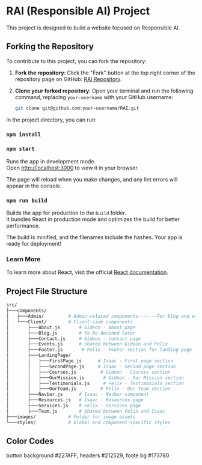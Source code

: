 # RAI (Responsible AI) Project

This project is designed to build a website focused on Responsible AI.

## Forking the Repository

To contribute to this project, you can fork the repository:

1. **Fork the repository**: Click the "Fork" button at the top right corner of the repository page on GitHub: [RAI Repository](https://github.com/iSaacSigei/RAI.git).

2. **Clone your forked repository**:
   Open your terminal and run the following command, replacing `your-username` with your GitHub username:

   ```bash
   git clone git@github.com:your-username/RAI.git

In the project directory, you can run:
### `npm install`
### `npm start`

Runs the app in development mode.  
Open [http://localhost:3000](http://localhost:3000) to view it in your browser.

The page will reload when you make changes, and any lint errors will appear in the console.

### `npm run build`

Builds the app for production to the `build` folder.  
It bundles React in production mode and optimizes the build for better performance.

The build is minified, and the filenames include the hashes. Your app is ready for deployment!

### Learn More

To learn more about React, visit the official [React documentation](https://reactjs.org/).

## Project File Structure

```bash
src/
├───components/
│   ├───Admin/         # Admin-related components-------For blog and events updates
│   └───Client/        # Client-side components
│       ├───About.js       # Gideon - About page
│       ├───Blog.js        # To be decided later
│       ├───Contact.js     # Gideon - Contact page
│       ├───Events.js      # Shared between Gideon and Felix
│       ├───Footer.js       # Felix - Footer section for landing page
│       ├───LandingPage/
│       │   ├───FirstPage.js      # Isaac - First page section
│       │   ├───SecondPage.js     # Isaac - Second page section
│       │   ├───Courses.js         # Gideon - Courses section
│       │   ├───OurMission.js       # Gideon - Our Mission section
│       │   ├───Testimonials.js     # Felix - Testimonials section
│       │   ├───OurTeam.js         # Felix - Our Team section
│       ├───Navbar.js      # Isaac - Navbar component
│       ├───Resources.js   # Isaac - Resources page
│       ├───Services.js    # Felix - Services page
│       ├───Team.js        # Shared between Felix and Isaac
├───images/            # Folder for image assets
└───styles/            # Global and component-specific styles


```
## Color Codes
button background #227AFF, headers #212529, foote bg #173780